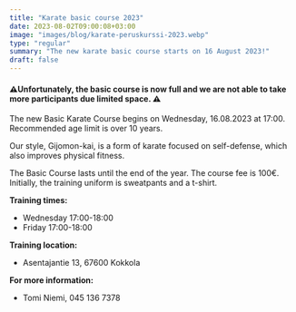 ```yaml
---
title: "Karate basic course 2023"
date: 2023-08-02T09:00:08+03:00
image: "images/blog/karate-peruskurssi-2023.webp"
type: "regular"
summary: "The new karate basic course starts on 16 August 2023!"
draft: false
---
```


#### ⚠️Unfortunately, the basic course is now full and we are not able to take more participants due limited space. ⚠️

The new Basic Karate Course begins on Wednesday, 16.08.2023 at 17:00. Recommended age limit is over 10 years.

Our style, Gijomon-kai, is a form of karate focused on self-defense, which also improves physical fitness.

<!-- Register now for the new Basic Karate Course. Act quickly, as spaces are limited! ⏳  
Reserve your spot through this link: **➡️ [Register for the Basic Karate Course in Suomisport](https://www.suomisport.fi/events/fd66107a-9e6c-4f62-8a9b-baaf3c274712)⬅️** -->
The Basic Course lasts until the end of the year. The course fee is 100€.
Initially, the training uniform is sweatpants and a t-shirt.

**Training times:**

- Wednesday 17:00-18:00
- Friday 17:00-18:00

**Training location:**

- Asentajantie 13, 67600 Kokkola

**For more information:**

- Tomi Niemi, 045 136 7378
